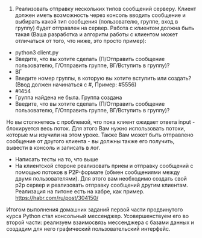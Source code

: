 1. Реализовать отправку нескольких типов сообщений серверу.
Клиент должен иметь возможность через консоль вводить сообщение и выбирать какой тип сообщения 
   (пользователю, группе, вход в группу) будет отправлен на сервер.
Работа с клиентом должна быть такая (Ваша разработка и алгоритм работы с клиентом может отличаться от того, что ниже, 
   это просто пример):

- python3 client.py
- Введите, что вы хотите сделать (П/Отправить сообщение пользователю, Г/Отправить группе, ВГ/Вступить в группу)?
- ВГ
- Введите номер группы, в которую вы хотите вступить или создать? (Ввод должен начинаться с #, Пример: #5556)
- #1454
- Группа найдена не была. Группа создана
- Введите, что вы хотите сделать (П/Отправить сообщение пользователю, Г/Отправить группе, ВГ/Вступить в группу)?

Но вы столкнетесь с проблемой, что пока клиент ожидает ответа input - блокируется весь поток. Для этого Вам нужно 
использовать потоки, которые мы изучили на этом уроке.
Также Вам может быть отправлено сообщение от другого клиента - вы должны также его получить, вывести в консоль и 
записать в лог.

* Написать тесты на то, что выше
* На клиентской стороне реализовать прием и отправку сообщений с помощью потоков в P2P-формате
  (обмен сообщениями между двумя пользователями).
Для этого вам необходимо создать свой p2p сервер и реализовать отправку сообщений другим клиентам. 
  Реализация на питоне есть на хабре, как пример. https://habr.com/ru/post/304150/

Итогом выполнения домашних заданий первой части продвинутого курса Python стал консольный мессенджер. 
Усовершенствуем его во второй части: реализуем взаимосвязь мессенджера с базами данных и создадим для 
него графический пользовательский интерфейс.